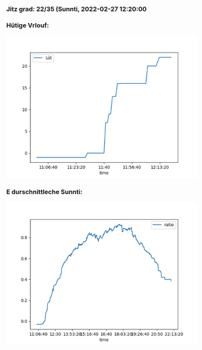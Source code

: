 ### Jitz grad: 22/35 (Sunnti, 2022-02-27 12:20:00

### Hütige Vrlouf:
![Graph](Today.png)

### E durschnittleche Sunnti:
![Graph](Sunnti.png)